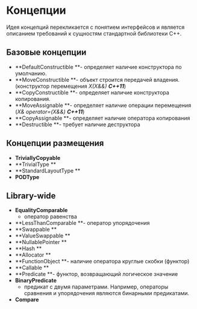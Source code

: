 # Концепции

Идея концепций перекликается с понятием интерфейсов и является описанием требований к сущностям стандартной библиотеки С++.

## Базовые концепции

* **DefaultConstructible   **- определяет наличие конструктора по умолчанию.
* **MoveConstructible   **- объект строится передачей владения. \(конструктор перемещения _X\(X&&\)_   _**C++11**_\) 
* **CopyConstructible   **- определяет наличие конструктора копирования.
* **MoveAssignable   **- определяет наличие   операции перемещения \(_X& operator=\(X&&\) **C++11**_\)
* **CopyAssignable   **- определяет наличие оператора копирования 
* **Destructible   **- требует наличие деструктора

## Концепции размещения

* **TriviallyCopyable**
* **TrivialType  **
*  **StandardLayoutType  **
*  **PODType**

## Library-wide

* **EqualityComparable**   - оператор равенства
* **LessThanComparable   **- оператор упорядочения
* **Swappable  **
* **ValueSwappable  **
* **NullablePointer  **
* **Hash  **
* **Allocator  **
* **FunctionObject   **- наличие оператора круглые скобки \(функтор\)
* **Callable  **
* **Predicate   **- функтор, возвращающий логическое значение
* **BinaryPredicate**   - предикат с двумя параметрами. Например, операторы сравнения и упорядочения являются бинарными предикатами.
* **Compare**

